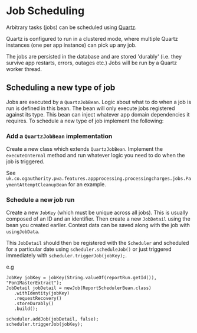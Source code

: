 # Job Scheduling
Arbitrary tasks (jobs) can be scheduled using [Quartz](http://www.quartz-scheduler.org/documentation/2.4.0-SNAPSHOT/).

Quartz is configured to run in a clustered mode, where multiple Quartz instances (one per app instance) can pick up any job.

The jobs are persisted in the database and are stored 'durably' (i.e. they survive app restarts, errors, outages etc.)
Jobs will be run by a Quartz worker thread.

## Scheduling a new type of job
Jobs are executed by a `QuartzJobBean`. Logic about what to do when a job is run is defined in this bean. The bean will only execute jobs registered against its type. 
This bean can inject whatever app domain dependencies it requires.
To schedule a new type of job implement the following:

### Add a `QuartzJobBean` implementation
Create a new class which extends `QuartzJobBean`. Implement the `executeInternal` method and run whatever logic you need to do when the job is triggered.

See `uk.co.ogauthority.pwa.features.appprocessing.processingcharges.jobs.PaymentAttemptCleanupBean` for an example.

### Schedule a new job run
Create a new `JobKey` (which must be unique across all jobs). This is usually composed of an ID and an identifier.
Then create a new `JobDetail` using the bean you created earlier. 
Context data can be saved along with the job with `usingJobData`.

This `JobDetail` should then be registered with the `Scheduler` and scheduled for a particular date using `scheduler.scheduleJob()` 
or just triggered immediately with `scheduler.triggerJob(jobKey);`.

e.g
``` 
JobKey jobKey = jobKey(String.valueOf(reportRun.getId()), "Pon1MasterExtract");
JobDetail jobDetail = newJob(ReportSchedulerBean.class)
   .withIdentity(jobKey)
   .requestRecovery()
   .storeDurably()
   .build();
   
scheduler.addJob(jobDetail, false);
scheduler.triggerJob(jobKey);  
```
